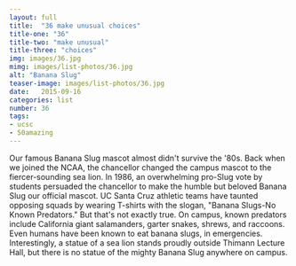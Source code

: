 ```yaml
---
layout: full
title:  "36 make unusual choices"
title-one: "36"
title-two: "make unusual"
title-three: "choices"
img: images/36.jpg
mimg: images/list-photos/36.jpg
alt: "Banana Slug"
teaser-image: images/list-photos/36.jpg
date:   2015-09-16
categories: list
number: 36
tags:
- ucsc
- 50amazing
---
```

Our famous Banana Slug mascot almost didn't survive the '80s. Back when we joined the NCAA, the chancellor changed the campus mascot to the fiercer-sounding sea lion. In 1986, an overwhelming pro-Slug vote by students persuaded the chancellor to make the humble but beloved Banana Slug our official mascot. UC Santa Cruz athletic teams have taunted opposing squads by wearing T-shirts with the slogan, "Banana Slugs-No Known Predators." But that's not exactly true. On campus, known predators include California giant salamanders, garter snakes, shrews, and raccoons. Even humans have been known to eat banana slugs, in emergencies. Interestingly, a statue of a sea lion stands proudly outside Thimann Lecture Hall, but there is no statue of the mighty Banana Slug anywhere on campus.

